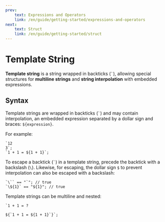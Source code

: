 ```yaml
---
prev:
    text: Expressions and Operators
    link: /en/guide/getting-started/expressions-and-operators
next:
    text: Struct
    link: /en/guide/getting-started/struct
---
```


# Template String

**Template string** is a string wrapped in backticks (`` ` ``), allowing special structures for **multiline strings** and **string interpolation** with embedded expressions.

## Syntax

Template strings are wrapped in backticks (`` ` ``) and may contain interpolation, an embedded expression separated by a dollar sign and braces: `${expression}`.

For example:

```WhirlScript
`12
3`;
`1 + 1 = ${1 + 1}`;
```

To escape a backtick (`` ` ``) in a template string, precede the backtick with a backslash (`\`). Likewise, for escaping, the dollar sign `$` to prevent interpolation can also be escaped with a backslash:

```WhirlScript
`\`` == "`"; // true
`\${1}` == "${1}"; // true
```

Template strings can be multiline and nested:

```WhirlScript
`1 + 1 = ?

${`1 + 1 = ${1 + 1}`}`;
```
